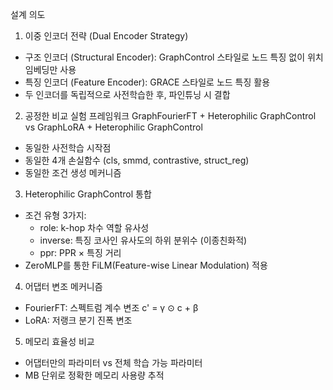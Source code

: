 설계 의도
1. 이중 인코더 전략 (Dual Encoder Strategy)

- 구조 인코더 (Structural Encoder): GraphControl 스타일로 노드 특징 없이 위치 임베딩만 사용
- 특징 인코더 (Feature Encoder): GRACE 스타일로 노드 특징 활용
- 두 인코더를 독립적으로 사전학습한 후, 파인튜닝 시 결합

2. 공정한 비교 실험 프레임워크
GraphFourierFT + Heterophilic GraphControl
vs
GraphLoRA + Heterophilic GraphControl
- 동일한 사전학습 시작점
- 동일한 4개 손실함수 (cls, smmd, contrastive, struct_reg)
- 동일한 조건 생성 메커니즘

3. Heterophilic GraphControl 통합
- 조건 유형 3가지:
    * role: k-hop 차수 역할 유사성
    * inverse: 특징 코사인 유사도의 하위 분위수 (이종친화적)
    * ppr: PPR × 특징 거리
- ZeroMLP를 통한 FiLM(Feature-wise Linear Modulation) 적용

4. 어댑터 변조 메커니즘
- FourierFT: 스펙트럼 계수 변조 c' = γ ⊙ c + β
- LoRA: 저랭크 분기 진폭 변조

5. 메모리 효율성 비교
- 어댑터만의 파라미터 vs 전체 학습 가능 파라미터
- MB 단위로 정확한 메모리 사용량 추적